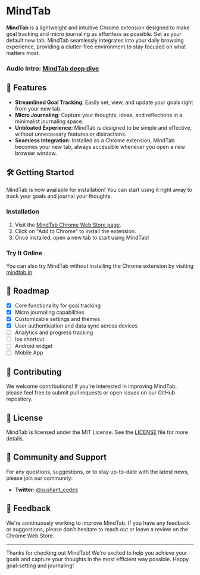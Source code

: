 # MindTab

**MindTab** is a lightweight and intuitive Chrome extension designed to make goal tracking and micro journaling as effortless as possible. Set as your default new tab, MindTab seamlessly integrates into your daily browsing experience, providing a clutter-free environment to stay focused on what matters most.

### Audio Intro: [MindTab deep dive](google.com/notebook/9a2ce58b-2992-49af-b998-eb7849d72f23/audio)

## 🚀 Features

- **Streamlined Goal Tracking**: Easily set, view, and update your goals right from your new tab.
- **Micro Journaling**: Capture your thoughts, ideas, and reflections in a minimalist journaling space.
- **Unbloated Experience**: MindTab is designed to be simple and effective, without unnecessary features or distractions.
- **Seamless Integration**: Installed as a Chrome extension, MindTab becomes your new tab, always accessible whenever you open a new browser window.

## 🛠️ Getting Started

MindTab is now available for installation! You can start using it right away to track your goals and journal your thoughts.

### Installation

1. Visit the [MindTab Chrome Web Store page](https://chromewebstore.google.com/detail/mindtab/ndnegdefonikfckhbgmejdodebnbhjll).
2. Click on "Add to Chrome" to install the extension.
3. Once installed, open a new tab to start using MindTab!

### Try It Online

You can also try MindTab without installing the Chrome extension by visiting [mindtab.in](https://mindtab.in).

## 📝 Roadmap

- [x] Core functionality for goal tracking
- [x] Micro journaling capabilities
- [x] Customizable settings and themes
- [x] User authentication and data sync across devices
- [ ] Analytics and progress tracking
- [ ] Ios shortcut
- [ ] Android widget
- [ ] Mobile App

## 🤝 Contributing

We welcome contributions! If you're interested in improving MindTab, please feel free to submit pull requests or open issues on our GitHub repository.

## 📄 License

MindTab is licensed under the MIT License. See the [LICENSE](LICENSE) file for more details.

## 👥 Community and Support

For any questions, suggestions, or to stay up-to-date with the latest news, please join our community:

- **Twitter**: [@sushant_codes](https://twitter.com/sushant_codes)

## 📢 Feedback

We're continuously working to improve MindTab. If you have any feedback or suggestions, please don't hesitate to reach out or leave a review on the Chrome Web Store.

---

Thanks for checking out MindTab! We're excited to help you achieve your goals and capture your thoughts in the most efficient way possible. Happy goal-setting and journaling!
